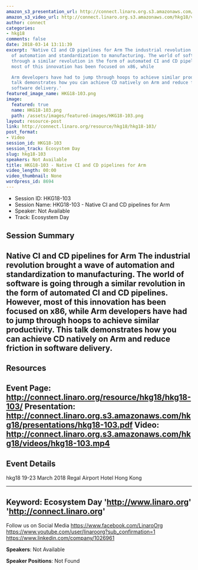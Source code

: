 ```yaml
---
amazon_s3_presentation_url: http://connect.linaro.org.s3.amazonaws.com/hkg18/presentations/hkg18-103.pdf
amazon_s3_video_url: http://connect.linaro.org.s3.amazonaws.com/hkg18/videos/hkg18-103.mp4
author: connect
categories:
- hkg18
comments: false
date: 2018-03-14 13:11:39
excerpt: 'Native CI and CD pipelines for Arm The industrial revolution brought a wave
  of automation and standardization to manufacturing. The world of software is going
  through a similar revolution in the form of automated CI and CD pipelines. However,
  most of this innovation has been focused on x86, while

  Arm developers have had to jump through hoops to achieve similar productivity. This
  talk demonstrates how you can achieve CD natively on Arm and reduce friction in
  software delivery.'
featured_image_name: HKG18-103.png
image:
  featured: true
  name: HKG18-103.png
  path: /assets/images/featured-images/HKG18-103.png
layout: resource-post
link: http://connect.linaro.org/resource/hkg18/hkg18-103/
post_format:
- Video
session_id: HKG18-103
session_track: Ecosystem Day
slug: hkg18-103
speakers: Not Available
title: HKG18-103 - Native CI and CD pipelines for Arm
video_length: 00:00
video_thumbnail: None
wordpress_id: 8694
---
```


- Session ID: HKG18-103
- Session Name: HKG18-103 - Native CI and CD pipelines for Arm
- Speaker: Not Available
- Track: Ecosystem Day


## Session Summary
Native CI and CD pipelines for Arm The industrial revolution brought a wave of automation and standardization to manufacturing. The world of software is going through a similar revolution in the form of automated CI and CD pipelines. However, most of this innovation has been focused on x86, while
Arm developers have had to jump through hoops to achieve similar productivity. This talk demonstrates how you can achieve CD natively on Arm and reduce friction in software delivery.
---------------------------------------------------
## Resources
Event Page: http://connect.linaro.org/resource/hkg18/hkg18-103/
Presentation: http://connect.linaro.org.s3.amazonaws.com/hkg18/presentations/hkg18-103.pdf
Video: http://connect.linaro.org.s3.amazonaws.com/hkg18/videos/hkg18-103.mp4
 ---------------------------------------------------
## Event Details
hkg18
19-23 March 2018 
Regal Airport Hotel Hong Kong

---------------------------------------------------
Keyword: Ecosystem Day
'http://www.linaro.org'
'http://connect.linaro.org'
---------------------------------------------------
Follow us on Social Media
https://www.facebook.com/LinaroOrg
https://www.youtube.com/user/linaroorg?sub_confirmation=1
https://www.linkedin.com/company/1026961

**Speakers**: Not Available

**Speaker Positions**: Not Found